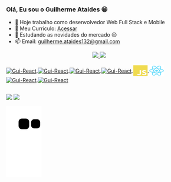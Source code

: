 ### Olá, Eu sou o Guilherme Ataides 😁

- 🔭 Hoje trabalho como desenvolvedor Web Full Stack e Mobile
- 🧷 Meu Currículo: <a href="https://drive.google.com/file/d/1UsZxjhBODoi9HIJRrHhVsaZXOCcUEjvO/view?usp=sharing" target="_blank">Acessar</a> 
- 🌱 Estudando as novidades do mercado 😉
- 📫 Email: guilherme.ataides132@gmail.com

<div align="center">
  <a href="https://github.com/Guilherme-git">
  <img height="180em" src="https://github-readme-stats.vercel.app/api?username=Guilherme-git&show_icons=true&theme=dracula&include_all_commits=true&count_private=true"/>
  <img height="180em" src="https://github-readme-stats.vercel.app/api/top-langs/?username=Guilherme-git&layout=compact&langs_count=7&theme=dracula"/>
</div>
<div style="display: inline_block"><br>
  <img align="center" alt="Gui-React" height="30" width="40" src="https://cdn.jsdelivr.net/gh/devicons/devicon/icons/html5/html5-original.svg">
  <img align="center" alt="Gui-React" height="30" width="40" src="https://cdn.jsdelivr.net/gh/devicons/devicon/icons/php/php-plain.svg">
  <img align="center" alt="Gui-React" height="30" width="40" src="https://cdn.jsdelivr.net/gh/devicons/devicon/icons/laravel/laravel-plain.svg">
  <img align="center" alt="Gui-React" height="30" width="40" src="https://cdn.jsdelivr.net/gh/devicons/devicon/icons/bootstrap/bootstrap-original.svg">
  <img align="center" alt="Gui-Js" height="30" width="40" src="https://raw.githubusercontent.com/devicons/devicon/master/icons/javascript/javascript-plain.svg">
  <img align="center" alt="Gui-React" height="30" width="40" src="https://raw.githubusercontent.com/devicons/devicon/master/icons/react/react-original.svg">
  <img align="center" alt="Gui-React" height="40" width="40" src="https://img.icons8.com/nolan/64/react-native.png">
   <img align="center" alt="Gui-React" height="30" width="40" src="https://cdn.jsdelivr.net/gh/devicons/devicon/icons/mysql/mysql-original.svg">
</div>

  ##
 
<div> 
  <a href="mailto:guilherme.ataides132@gmail.com"><img src="https://img.shields.io/badge/-Gmail-%23333?style=for-the-badge&logo=gmail&logoColor=red" target="_blank"></a>
  <a href="https://www.linkedin.com/in/guilherme-ataides-6a36a9191/" target="_blank"><img src="https://img.shields.io/badge/-LinkedIn-%230077B5?style=for-the-badge&logo=linkedin&logoColor=white" target="_blank"></a> 
 
  ![Snake animation](https://github.com/Guilherme-git/Guilherme-git/blob/output/github-contribution-grid-snake.svg)
 
</div>
